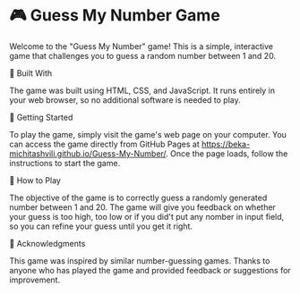 # 🎮 Guess My Number Game

Welcome to the "Guess My Number" game! This is a simple, interactive game that challenges you to guess a random number between 1 and 20.

🔧 Built With

The game was built using HTML, CSS, and JavaScript. It runs entirely in your web browser, so no additional software is needed to play.

🚀 Getting Started

To play the game, simply visit the game's web page on your computer. You can access the game directly from GitHub Pages at https://beka-michitashvili.github.io/Guess-My-Number/. Once the page loads, follow the instructions to start the game.

🎯 How to Play

The objective of the game is to correctly guess a randomly generated number between 1 and 20. The game will give you feedback on whether your guess is too high, too low or if you did't put any nomber in input field, so you can refine your guess until you get it right.

🙏 Acknowledgments

This game was inspired by similar number-guessing games.
Thanks to anyone who has played the game and provided feedback or suggestions for improvement.
